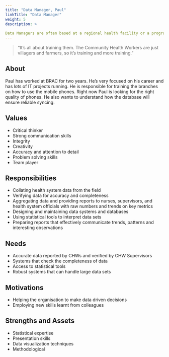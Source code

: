 ```yaml
---
title: "Data Manager, Paul"
linkTitle: "Data Manager"
weight: 5
description: >
  
Data Managers are often based at a regional health facility or a program or administrative unit and serve many local facilities. They are responsible for collating and reporting on community and health system data. Their work often involves following up with supervisors and nurses to verify data and retrieve missing information.
---
```



> “It’s all about training them. The Community Health Workers are just villagers and farmers, so it’s training and more training.”

## About

Paul has worked at BRAC for two years. He’s very focused on his career and has lots of IT projects running. He is responsible for training the branches on how to use the mobile phones. Right now Paul is looking for the right quality of phones. He also wants to understand how the database will ensure reliable syncing.

## Values

- Critical thinker
- Strong communication skills
- Integrity
- Creativity
- Accuracy and attention to detail
- Problem solving skills
- Team player


## Responsibilities

- Collating health system data from the field
- Verifying data for accuracy and completeness
- Aggregating data and providing reports to nurses, supervisors, and health system officials with raw numbers and trends on key metrics
- Designing and maintaining data systems and databases
- Using statistical tools to interpret data sets
- Preparing reports that effectively communicate trends, patterns and interesting observations


## Needs

- Accurate data reported by CHWs and verified by CHW Supervisors
- Systems that check the completeness of data
- Access to statistical tools
- Robust systems that can handle large data sets

## Motivations

- Helping the organisation to make data driven decisions
- Employing new skills learnt from colleagues


## Strengths and Assets

- Statistical expertise
- Presentation skills
- Data visualization techniques
- Methodological
